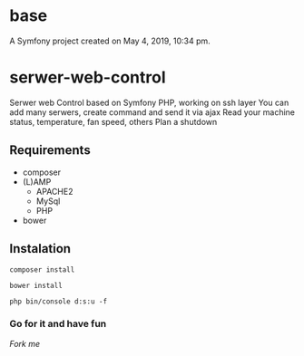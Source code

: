 base
====

A Symfony project created on May 4, 2019, 10:34 pm.

# serwer-web-control
Serwer web Control based on Symfony PHP, working on ssh layer
You can add many serwers, create command and send it via ajax
Read your machine status, temperature, fan speed, others
Plan a shutdown

## Requirements
* composer
* (L)AMP
    * APACHE2
    * MySql
    * PHP
* bower

## Instalation

`composer install`

`bower install`

`php bin/console d:s:u -f`

### Go for it and have fun
*Fork me*